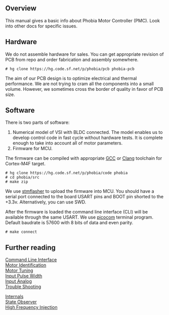 ## Overview

This manual gives a basic info about Phobia Motor Controller (PMC). Look into
other docs for specific issues.

## Hardware

We do not assemble hardware for sales. You can get appropriate revision of PCB
from repo and order fabrication and assembly somewhere.

	# hg clone https://hg.code.sf.net/p/phobia/pcb phobia-pcb

The aim of our PCB design is to optimize electrical and thermal performance.
We are not trying to cram all the components into a small volume. However, we
sometimes cross the border of quality in favor of PCB size.

## Software

There is two parts of software:

1. Numerical model of VSI with BLDC connected. The model enables us to develop
   control code in fast cycle without hardware tests. It is complete enough to
   take into account all of motor parameters.
2. Firmware for MCU.

The firmware can be compiled with appropriate [GCC](https://gcc.gnu.org/)
or [Clang](https://clang.llvm.org/) toolchain for Cortex-M4F target.

	# hg clone https://hg.code.sf.net/p/phobia/code phobia
	# cd phobia/src
	# make zip

We use [stmflasher](https://bitbucket.org/amaora/stmflasher) to upload the
firmware into MCU. You should have a serial port connected to the board USART
pins and BOOT pin shorted to the +3.3v. Alternatively, you can use SWD.

After the firmware is loaded the command line interface (CLI) will be available
through the same USART. We use [picocom](https://github.com/npat-efault/picocom)
terminal program. Default baudrate is 57600 with 8 bits of data and even
parity.

	# make connect

## Further reading

[Command Line Interface](CLI.md)  
[Motor Identification](MotorIdentification.md)  
[Motor Tuning](MotorTuning.md)  
[Input Pulse Width](InputPulseWidth.md)  
[Input Analog](InputAnalog.md)  
[Trouble Shooting](TroubleShooting.md)  

[Internals](Internals.md)  
[State Observer](StateObserver.md)  
[High Frequency Injection](HFI.md)  

